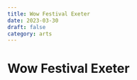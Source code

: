 ```yaml
---
title: Wow Festival Exeter
date: 2023-03-30
draft: false
category: arts
---
```

# Wow Festival Exeter
